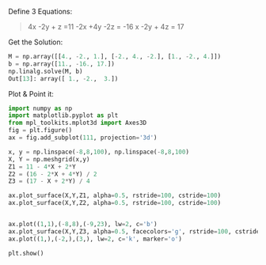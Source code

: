 Define 3 Equations:

>4x -2y + z =11
>-2x +4y -2z = -16
>x -2y + 4z = 17


Get the Solution:
```python
M = np.array([[4., -2., 1.], [-2., 4., -2.], [1., -2., 4.]])
b = np.array([11., -16., 17.])
np.linalg.solve(M, b)
Out[13]: array([ 1., -2.,  3.])
```

Plot & Point it:
```python
import numpy as np
import matplotlib.pyplot as plt
from mpl_toolkits.mplot3d import Axes3D
fig = plt.figure()
ax = fig.add_subplot(111, projection='3d')

x, y = np.linspace(-8,8,100), np.linspace(-8,8,100)
X, Y = np.meshgrid(x,y)
Z1 = 11 - 4*X + 2*Y
Z2 = (16 - 2*X + 4*Y) / 2
Z3 = (17 - X + 2*Y) / 4

ax.plot_surface(X,Y,Z1, alpha=0.5, rstride=100, cstride=100)
ax.plot_surface(X,Y,Z2, alpha=0.5, rstride=100, cstride=100)


ax.plot((1,1),(-8,8),(-9,23), lw=2, c='b')
ax.plot_surface(X,Y,Z3, alpha=0.5, facecolors='g', rstride=100, cstride=100)
ax.plot((1,),(-2,),(3,), lw=2, c='k', marker='o')

plt.show()
```
